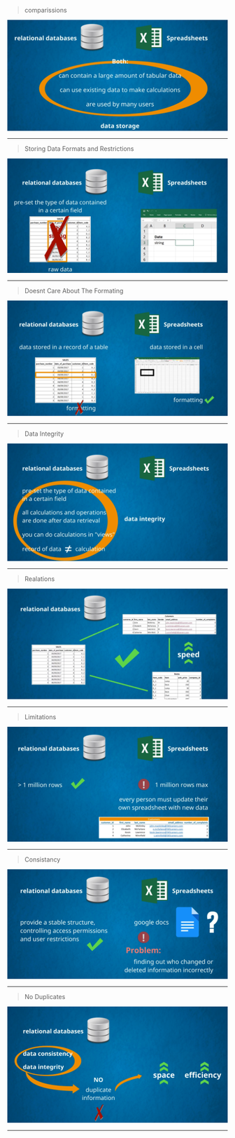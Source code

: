 > comparissions

![](../img/18.PNG)

---

> Storing Data Formats and Restrictions

![](../img/19.PNG)

---

> Doesnt Care About The Formating

![](../img/20.PNG)

---

> Data Integrity

![](../img/21.PNG)

---
> Realations

![](../img/22.PNG)

---
> Limitations

![](../img/23.PNG)

---
> Consistancy

![](../img/24.PNG)

---
> No Duplicates

![](../img/25.PNG)

---
